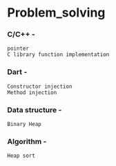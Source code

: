 # Problem_solving

### C/C++ -
    pointer
    C library function implementation
    
### Dart -
    Constructor injection
    Method injection
    
### Data structure -
    Binary Heap
### Algorithm -
    Heap sort
